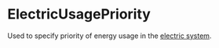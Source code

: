 # ElectricUsagePriority

Used to specify priority of energy usage in the [electric system](https://wiki.factorio.com/Electric_system).

